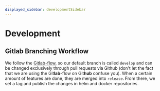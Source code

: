 ```yaml
---
displayed_sidebar: developmentSidebar
---
```


# Development

## Gitlab Branching Workflow

We follow the [Gitlab-flow](https://docs.gitlab.com/ee/topics/gitlab_flow.html), so our default branch is called `develop` and can be changed exclusively through pull requests via Github (don't let the fact that we are using the Git**lab**-flow on Git**hub** confuse you). When a certain amount of features are done, they are merged into `release`. From there, we set a tag and publish the changes in helm and docker repositories.